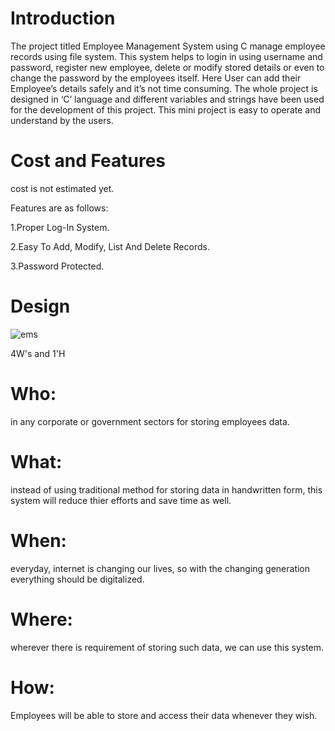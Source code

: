 
# Introduction

The project titled Employee Management System using C manage employee records using file system. This system helps to login in using username and password, register new employee, delete or modify stored details or even to change the password by the employees itself.
Here User can add their Employee’s details safely and it’s not time consuming. The whole project is designed in ‘C’ language and different variables and strings have been used for the development of this project. This mini project is easy to operate and understand by the users.

# Cost and Features

cost is not estimated yet.

Features are as follows:

1.Proper Log-In System.

2.Easy To Add, Modify, List And Delete Records.

3.Password Protected.


# Design

![ems](https://user-images.githubusercontent.com/74306039/114851628-abd4bf80-9dff-11eb-827d-d3d99eaad1a6.png)



4W's and 1'H

# Who:

in any corporate or government sectors for storing employees data.

# What:

instead of using traditional method for storing data in handwritten form, this system will reduce thier efforts and save time as well.

# When:

everyday, internet is changing our lives, so with the changing generation everything should be digitalized.

# Where:

wherever there is requirement of storing such data, we can use this system.

# How:

Employees will be able to store and access their data whenever they wish.

